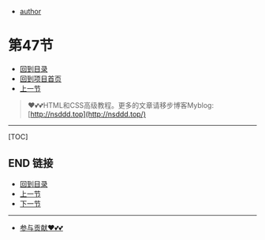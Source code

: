 + [author](https://github.com/3293172751)
# 第47节
+ [回到目录](../README.md)
+ [回到项目首页](../../README.md)
+ [上一节](46.md)
> ❤️💕💕HTML和CSS高级教程。更多的文章请移步博客Myblog:[http://nsddd.top](http://nsddd.top/)
---
[TOC]





## END 链接
+ [回到目录](../README.md)
+ [上一节](46.md)
+ [下一节](48.md)
---
+ [参与贡献❤️💕💕](https://github.com/3293172751/CS_COURSE/blob/master/Git/git-contributor.md)
